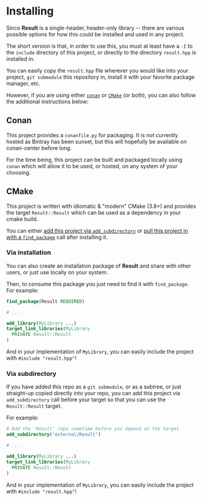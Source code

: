 # Installing

Since **Result** is a single-header, header-only library -- there are
various possible options for how this could be installed and used in
any project.

The short version is that, in order to use this, you must at
least have a `-I` to the `include` directory of this project, or
directly to the directory `result.hpp` is installed in.

You can easily copy the `result.hpp` file wherever you would like into
your project, `git submodule` this repository in, install it with your
favorite package manager, etc.

However, if you are using either [`conan`](#conan)  or [`CMake`](#cmake)
(or both), you can also follow the additional instructions below:

## Conan

This project provides a `conanfile.py` for packaging. It is not currently hosted
as Bintray has been sunset, but this will hopefully be available on conan-center
before long.

For the time being, this project can be built and packaged locally using `conan`
which will allow it to be used, or hosted, on any system of your choosing.

## CMake

This project is written with idiomatic & "modern" CMake (3.8+) and provides the
target `Result::Result` which can be used as a dependency in your cmake build.

You can either [add this project via `add_subdirectory`](#via-subdirectory)
or [pull this project in with a `find_package`](#via-installation)
call after installing it.

### Via installation

You can also create an installation package of **Result** and
share with other users, or just use locally on your system.

Then, to consume this package you just need to find it with
`find_package`. For example:

```cmake
find_package(Result REQUIRED)

# ...

add_library(MyLibrary ...)
target_link_libraries(MyLibrary
  PRIVATE Result::Result
)
```

And in your implementation of `MyLibrary`, you can easily include
the project with `#include "result.hpp"`!

### Via subdirectory

If you have added this repo as a `git submodule`, or as a subtree,
or just straight-up copied directly into your repo, you can add this
project via `add_subdirectory` call before your target so that you can
use the `Result::Result` target.

For example:

```cmake
# Add the 'Result' repo sometime before you depend on the target
add_subdirectory("external/Result")

# ...

add_library(MyLibrary ...)
target_link_libraries(MyLibrary
  PRIVATE Result::Result
)
```

And in your implementation of `MyLibrary`, you can easily include
the project with `#include "result.hpp"`!
